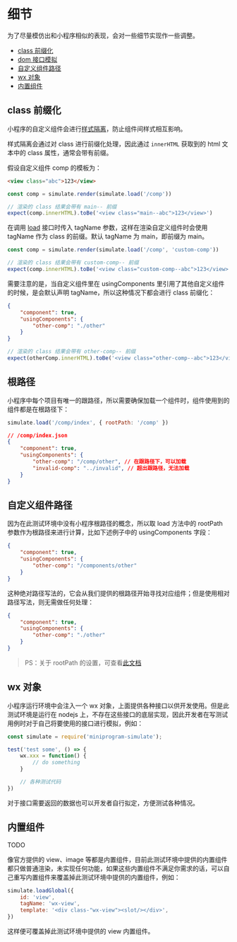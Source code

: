 # 细节

为了尽量模仿出和小程序相似的表现，会对一些细节实现作一些调整。

* [class 前缀化](#class-前缀化)
* [dom 接口模拟](#dom-接口模拟)
* [自定义组件路径](#自定义组件路径)
* [wx 对象](#wx-对象)
* [内置组件](#内置组件)

## class 前缀化

小程序的自定义组件会进行[样式隔离](https://developers.weixin.qq.com/miniprogram/dev/framework/custom-component/wxml-wxss.html#%E7%BB%84%E4%BB%B6%E6%A0%B7%E5%BC%8F%E9%9A%94%E7%A6%BB)，防止组件间样式相互影响。

样式隔离会通过对 class 进行前缀化处理，因此通过 `innerHTML` 获取到的 html 文本中的 class 属性，通常会带有前缀。

假设自定义组件 comp 的模板为：

```html
<view class="abc">123</view>
```

```js
const comp = simulate.render(simulate.load('/comp'))

// 渲染的 class 结果会带有 main-- 前缀
expect(comp.innerHTML).toBe('<view class="main--abc">123</view>')
```

在调用 [load](./api.md#loadcomponentpath-tagname-options--loaddefinition) 接口时传入 tagName 参数，这样在渲染自定义组件时会使用 tagName 作为 class 的前缀。默认 tagName 为 main，即前缀为 main。

```js
const comp = simulate.render(simulate.load('/comp', 'custom-comp'))

// 渲染的 class 结果会带有 custom-comp-- 前缀
expect(comp.innerHTML).toBe('<view class="custom-comp--abc">123</view>')
```

需要注意的是，当自定义组件里在 usingComponents 里引用了其他自定义组件的时候，是会默认声明 tagName，所以这种情况下都会进行 class 前缀化：

```json
{
    "component": true,
    "usingComponents": {
        "other-comp": "./other"
    }
}
```

```js
// 渲染的 class 结果会带有 other-comp-- 前缀
expect(otherComp.innerHTML).toBe('<view class="other-comp--abc">123</view>')
```

## 根路径

小程序中每个项目有唯一的跟路径，所以需要确保加载一个组件时，组件使用到的组件都是在根路径下：

```js
simulate.load('/comp/index', { rootPath: '/comp' })
```

```json
// /comp/index.json
{
    "component": true,
    "usingComponents": {
        "other-comp": "/comp/other", // 在跟路径下，可以加载
        "invalid-comp": "../invalid", // 超出跟路径，无法加载
    }
}
```

## 自定义组件路径

因为在此测试环境中没有小程序根路径的概念，所以取 load 方法中的 rootPath 参数作为根路径来进行计算，比如下述例子中的 usingComponents 字段：

```json
{
    "component": true,
    "usingComponents": {
        "other-comp": "/components/other"
    }
}
```

这种绝对路径写法的，它会从我们提供的根路径开始寻找对应组件；但是使用相对路径写法，则无需做任何处理：

```json
{
    "component": true,
    "usingComponents": {
        "other-comp": "./other"
    }
}
```

> PS：关于 rootPath 的设置，可查看[此文档](./api.md#options)

## wx 对象

小程序运行环境中会注入一个 wx 对象，上面提供各种接口以供开发使用。但是此测试环境是运行在 nodejs 上，不存在这些接口的底层实现，因此开发者在写测试用例时对于自己将要使用的接口进行模拟，例如：

```js
const simulate = require('miniprogram-simulate');

test('test some', () => {
    wx.xxx = function() {
        // do something
    }

    // 各种测试代码
})
```

对于接口需要返回的数据也可以开发者自行拟定，方便测试各种情况。

## 内置组件

TODO

像官方提供的 view、image 等都是内置组件，目前此测试环境中提供的内置组件都只做普通渲染，未实现任何功能，如果这些内置组件不满足你需求的话，可以自己重写内置组件来覆盖掉此测试环境中提供的内置组件，例如：

```js
simulate.loadGlobal({
    id: 'view',
    tagName: 'wx-view',
    template: '<div class-"wx-view"><slot/></div>',
})
```

这样便可覆盖掉此测试环境中提供的 view 内置组件。
